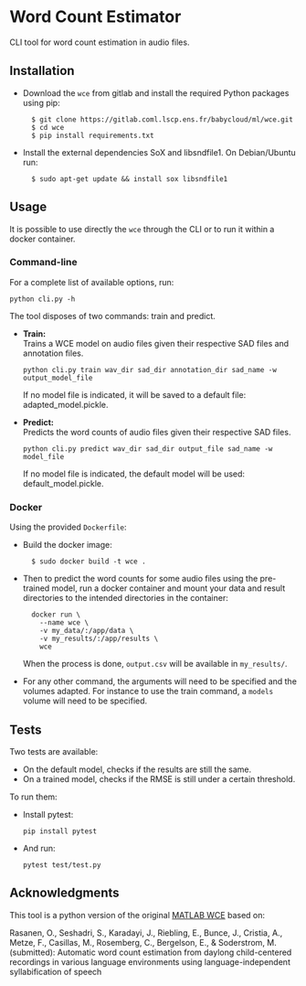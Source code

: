 # Word Count Estimator

CLI tool for word count estimation in audio files.

## Installation

- Download the `wce` from gitlab and install the required Python packages using pip:

        $ git clone https://gitlab.coml.lscp.ens.fr/babycloud/ml/wce.git
        $ cd wce
        $ pip install requirements.txt

- Install the external dependencies SoX and libsndfile1. On Debian/Ubuntu run:

        $ sudo apt-get update && install sox libsndfile1

## Usage

It is possible to use directly the `wce` through the CLI or to run it within a
docker container.

### Command-line

For a complete list of available options, run:

    python cli.py -h

The tool disposes of two commands: train and predict.

- **Train:**  
    Trains a WCE model on audio files given their respective SAD files and annotation
    files.

      python cli.py train wav_dir sad_dir annotation_dir sad_name -w output_model_file

    If no model file is indicated, it will be saved to a default file: 
    adapted_model.pickle.

- **Predict:**  
    Predicts the word counts of audio files given their respective SAD files.

      python cli.py predict wav_dir sad_dir output_file sad_name -w model_file

    If no model file is indicated, the default model will be used: 
    default_model.pickle.

### Docker

Using the provided `Dockerfile`:

- Build the docker image:

        $ sudo docker build -t wce .

- Then to predict the word counts for some audio files using the pre-trained 
model, run a docker container and mount your data and result directories to the
intended directories in the container:

        docker run \
          --name wce \
          -v my_data/:/app/data \
          -v my_results/:/app/results \
          wce
    When the process is done, `output.csv` will be available in `my_results/`.

- For any other command, the arguments will need to be specified and the volumes
adapted. For instance to use the train command, a `models` volume will need to be
specified.


## Tests

Two tests are available:

- On the default model, checks if the results are still the same.
- On a trained model, checks if the RMSE is still under a certain threshold.

To run them:

- Install pytest:

      pip install pytest

- And run:

      pytest test/test.py


## Acknowledgments

This tool is a python version of the original [MATLAB WCE](https://github.com/aclew/WCE_VM)
based on:

Rasanen, O., Seshadri, S., Karadayi, J., Riebling, E., Bunce, J., Cristia, A.,
Metze, F., Casillas, M., Rosemberg, C., Bergelson, E., & Soderstrom, M. (submitted):
Automatic word count estimation from daylong child-centered recordings in
various language environments using language-independent syllabification of speech

